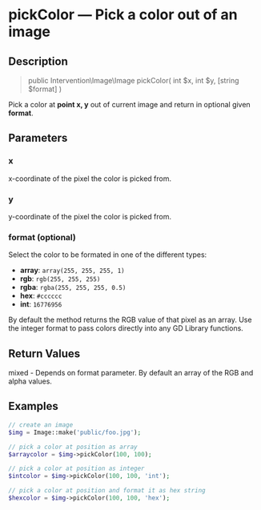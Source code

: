 # pickColor — Pick a color out of an image

## Description

> public Intervention\Image\Image pickColor( int $x, int $y, [string $format] )

Pick a color at **point x, y** out of current image and return in optional given **format**.

## Parameters

### x
x-coordinate of the pixel the color is picked from.

### y
y-coordinate of the pixel the color is picked from.

### format (optional)
Select the color to be formated in one of the different types:

- **array**: ```array(255, 255, 255, 1)```
- **rgb**: ```rgb(255, 255, 255)```
- **rgba**: ```rgba(255, 255, 255, 0.5)```
- **hex**: ```#cccccc```
- **int**: ```16776956```

By default the method returns the RGB value of that pixel as an array. Use the integer format to pass colors directly into any GD Library functions.

## Return Values
mixed - Depends on format parameter. By default an array of the RGB and alpha values.

## Examples

```php
// create an image
$img = Image::make('public/foo.jpg');

// pick a color at position as array
$arraycolor = $img->pickColor(100, 100);

// pick a color at position as integer
$intcolor = $img->pickColor(100, 100, 'int');

// pick a color at position and format it as hex string
$hexcolor = $img->pickColor(100, 100, 'hex');
```
